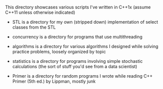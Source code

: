 This directory showcases various scripts I've written in C++1x (assume C++11 unless otherwise indicated)

- STL is a directory for my own (stripped down) implementation of select classes from the STL

- concurrency is a directory for programs that use multithreading

- algorithms is a directory for various algorithms I designed while solving practice problems, loosely organized by topic

- statistics is a directory for programs involving simple stochastic calculations (the sort of stuff you'd see from a data scientist)

- Primer is a directory for random programs I wrote while reading C++ Primer (5th ed.) by Lippman, mostly junk
